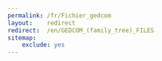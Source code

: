 ```yaml
---
permalink: /fr/Fichier_gedcom
layout:    redirect
redirect:  /en/GEDCOM_(family_tree)_FILES
sitemap:
    exclude: yes
---
```

